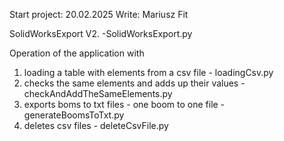 Start project: 20.02.2025
Write: Mariusz Fit

SolidWorksExport V2.                                        -SolidWorksExport.py

Operation of the application with
1. loading a table with elements from a csv file            - loadingCsv.py
2. checks the same elements and adds up their values        - checkAndAddTheSameElements.py
3. exports boms to txt files - one boom to one file         - generateBoomsToTxt.py
4. deletes csv files                                        - deleteCsvFile.py
